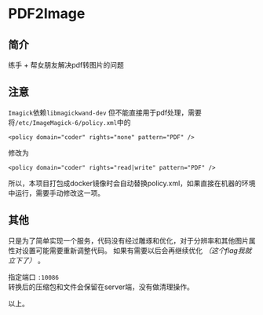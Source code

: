 # PDF2Image

## 简介
练手 + 帮女朋友解决pdf转图片的问题

## 注意
`Imagick`依赖`libmagickwand-dev`
但不能直接用于pdf处理，需要将`/etc/ImageMagick-6/policy.xml`中的
```
<policy domain="coder" rights="none" pattern="PDF" />
```
修改为
```
<policy domain="coder" rights="read|write" pattern="PDF" />
```
所以，本项目打包成docker镜像时会自动替换policy.xml，如果直接在机器的环境中运行，需要手动修改这一项。

## 其他
只是为了简单实现一个服务，代码没有经过雕琢和优化，对于分辨率和其他图片属性对设置可能需要重新调整代码。
如果有需要以后会再继续优化 *（这个flag我就立下了）* 。
 
指定端口 `:10086`  
转换后的压缩包和文件会保留在server端，没有做清理操作。  

以上。